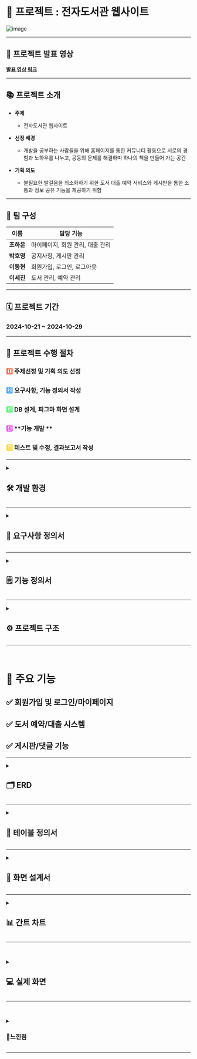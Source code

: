# 📖 **프로젝트 : 전자도서관 웹사이트**

![image](https://github.com/user-attachments/assets/88de6e81-be21-4b89-b512-f8431c7484fd)


---

## 🎥 **프로젝트 발표 영상**  
[**발표 영상 링크**](https://youtu.be/VkmCQ2mdMZw)



---

## 📚 **프로젝트 소개**
- **주제**
    - 전자도서관 웹사이트
    
- **선정 배경**
    - 개발을 공부하는 사람들을 위해 홈페이지를 통한 커뮤니티 활동으로 서로의 경험과 노하우를 나누고, 공동의 문제를 해결하며 하나의 책을 만들어 가는 공간
    
- **기획 의도**
    - 불필요한 발걸음을 최소화하기 위한 도서 대출 예약 서비스와 게시판을 통한 소통과 정보 공유 기능을 제공하기 위함
---

## 👥 **팀 구성**
| **이름**   | **담당 기능**                       |
|-----------|----------------------------------|
| **조하은** | 마이페이지, 회원 관리, 대출 관리 |
| **박호영** | 공지사항, 게시판 관리 |
| **이동현** | 회원가입, 로그인, 로그아웃 |
| **이세진** | 도서 관리, 예약 관리 |

---

## 🗓️ **프로젝트 기간**
###  **2024-10-21 ~ 2024-10-29**

---
## 🚀 **프로젝트 수행 절차**
 ### <span style="color:#FF5733;">1️⃣</span> **주제선정 및 기획 의도 선정**  
 ### <span style="color:#33A1FF;">2️⃣</span> **요구사항, 기능 정의서 작성**  
 ### <span style="color:#33FF57;">3️⃣</span> **DB 설계, 피그마 화면 설계**  
 ### <span style="color:#FF33F6;">4️⃣</span> **기능 개발 **  
 ### <span style="color:#FFD700;">5️⃣</span> **테스트 및 수정, 결과보고서 작성**


---

<details>
<summary><h2>🛠️ <strong>개발 환경</strong></h2></summary>
  
  
  ### Java, JSP, JavaScript, HTML5, CSS3, MySQL

</details>

--- 

<details>
<summary><h2>📑 <strong>요구사항 정의서</strong></h2></summary>
  
   ![image](https://github.com/user-attachments/assets/495439ec-a54c-422c-95b3-b0a956b99cd6)

</details>


---

<details>
<summary><h2>🗒️ <strong>기능 정의서</strong></h2></summary>
  
  - 기능 정의서
 
    ![image](https://github.com/user-attachments/assets/1e109c67-eea7-48e2-9567-4f17d96349b2)
    ![image](https://github.com/user-attachments/assets/973df756-798e-459b-b553-3d6f6eb77899)


</details>

---

<details>
<summary><h2>⚙ <strong>프로젝트 구조</strong></h2></summary>
  
![image](https://github.com/user-attachments/assets/4df2531a-ae44-4600-a7cb-7f224a48ce25)
![image](https://github.com/user-attachments/assets/e92e64b1-b361-4ca9-a8c7-7453d657f627)



</details>

---

&nbsp;
# 🎯 **주요 기능**
## ✅ 회원가입 및 로그인/마이페이지
## ✅ 도서 예약/대출 시스템
## ✅ 게시판/댓글 기능

--- 

<details>
<summary><h2>🗂️ <strong>ERD</strong></h2></summary>
  
  ![image](https://github.com/user-attachments/assets/004f2b24-2b56-4361-9d88-ffe83ba7298b)

</details>

---

<details>
  <summary><h2>📃 <strong>테이블 정의서</strong></h2></summary>

  **users**  
  ![image](https://github.com/user-attachments/assets/082db524-28be-495e-8d41-0db0b9afa0da)
  
  **user_auth**  
  ![image](https://github.com/user-attachments/assets/ba694529-57ea-4dbb-9f72-b2a28b8342f9)

  **wish list**  
  ![image](https://github.com/user-attachments/assets/5cdc3bf0-09ce-4401-b242-86b208bec168)

  **rental list**  
  ![image](https://github.com/user-attachments/assets/6dbb6559-cb41-4fcb-971e-814754e9e208)

  **book**  
  ![image](https://github.com/user-attachments/assets/eb927411-2b15-41d9-8857-ec18a7a658e1)

  **book stock**  
  ![image](https://github.com/user-attachments/assets/1ef94fbc-4041-40e5-9f85-b05242f7d8e6)

  **hope book**  
  ![image](https://github.com/user-attachments/assets/6962a7dd-0886-433a-bd91-bed49d5792dd)

  **board**  
  ![image](https://github.com/user-attachments/assets/0603606f-d8ed-4e05-999e-10f70b9e7887)

  **comment**  
  ![image](https://github.com/user-attachments/assets/c68d09ea-1325-4973-b7bb-ce8f95d44a0a)

  **files**  
  ![image](https://github.com/user-attachments/assets/89fd1c94-7338-42f3-b22e-98603e40b1aa)

</details>                                                                                                                    

---

<details>
  <summary><h2>📃 <strong>화면 설계서</strong></h2></summary>

  ![image](https://github.com/user-attachments/assets/746ce722-63b4-45fc-b7d2-a20dfa57cb3e)
  ![image](https://github.com/user-attachments/assets/19e5c7a9-a81c-4adc-8dfc-16385f2acdd2)


</details>

--- 

<details>
<summary><h2>📊 <strong>간트 차트</strong></h2></summary>
  
  ![image](https://github.com/user-attachments/assets/81bb3cba-11ed-438d-af4d-9ce1ad572033)



</details>

---

&nbsp;

<details>
    
<summary><h2>💻 <strong>실제 화면</strong></h2></summary>

![image](https://github.com/user-attachments/assets/e5ef1037-4e0a-42ed-ac8a-842dcd6645f5)
![image](https://github.com/user-attachments/assets/db75e2b9-8f6f-46e8-bf07-7bb0fbed6271)
![image](https://github.com/user-attachments/assets/bd077a8d-8ed0-421b-bba7-3cdad6fa105a)
![image](https://github.com/user-attachments/assets/7e356dc9-5053-4801-bcc8-ab2a78df7d48)
![image](https://github.com/user-attachments/assets/f61ab739-317c-4f0a-8c20-d3f578d1ea92)
![image](https://github.com/user-attachments/assets/2daa07ee-4855-4384-b586-13dde28b3200)
![image](https://github.com/user-attachments/assets/dd511ede-c083-4a84-9c63-eb463905ec8a)
![image](https://github.com/user-attachments/assets/fb74c3e5-d86a-44a9-8163-0622e13a07b6)
![image](https://github.com/user-attachments/assets/cf756960-e1fd-4d6a-b5ff-722c0b5e21f7)
![image](https://github.com/user-attachments/assets/4aecd390-dcaf-4d0b-b17a-3a508b62f931)
![image](https://github.com/user-attachments/assets/aa7f0aa3-4e68-4ded-ac5b-b624b651823e)
![image](https://github.com/user-attachments/assets/2176ace6-01c7-4411-8245-a51f19df4bc4)
![image](https://github.com/user-attachments/assets/63dfbf23-ca4d-4795-a73e-c0396b437bdf)
![image](https://github.com/user-attachments/assets/194c4100-94cd-4655-a325-cef185ae1afa)
![image](https://github.com/user-attachments/assets/f381f7cf-0ba0-4317-a2c8-b11a380b14d0)
![image](https://github.com/user-attachments/assets/9ccc74fe-e520-4dc0-b9a1-73e4f17b08dd)
![image](https://github.com/user-attachments/assets/35368de2-1526-41fc-9607-2f78f99811b6)
![image](https://github.com/user-attachments/assets/57f91d25-33fd-4792-83c9-389981d29fc7)
![image](https://github.com/user-attachments/assets/a8d8e315-5349-43da-9125-df69d101e562)
![image](https://github.com/user-attachments/assets/6f1c662c-d953-4605-a5c0-af40d824d18e)
![image](https://github.com/user-attachments/assets/82003687-345c-4437-9770-05b2b4b7ee74)


</details>


---


&nbsp;

<details>
    
<summary><h3>📝<strong>느낀점</strong></h3></summary>

### 이세진
    
- **한계점**: 저는 핵심 기능 중 하나인 예약 기능을 담당했었습니다. 예약 기능을 구현하면서 예약자 데이터를 전달하고 재고를 파악하고 상태를 변경하는 등 신경 써야 할 정보가 많아 어려움을 겪었었습니다.
- **보완점**: 기능을 구현하면서 공부한 내용을 응용하고 다양한 레퍼런스를 분석해보며 하나씩 해결해 나갈 수 있었습니다. 모르는 부분이 생기면 검색, AI 등을 적극 활용하여 어떻게든 해결해보려 노력하여 기능을 구현할 수 있었습니다.
- **소감**: 프로젝트 설계의 중요성을 한층 더 실감할 수 있었던 경험이었습니다. 초반 설계에서 기간에 비해 시간을 너무 많이 쓰는 건 아닌가 하는 걱정이 있었지만, 화면부터 기능 설계까지 꼼꼼하게 작성해 놓은 덕분에 수월하게 개발을 진행할 수 있었던 것 같습니다. 또한, 프로젝트를 진행하며 공부하다 보니 다양한 코드를 접하게 되며 지식이 향상함을 느껴 매우 보람찼습니다.

</details>



---


  





